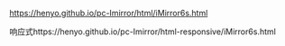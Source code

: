 https://henyo.github.io/pc-Imirror/html/iMirror6s.html


响应式https://henyo.github.io/pc-Imirror/html-responsive/iMirror6s.html 
